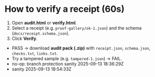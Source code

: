 # How to verify a receipt (60s)
1. Open **audit.html** or **verify.html**.
2. Select a receipt (e.g. `proof-gallery/ok-1.json`) and the schema (`docs/receipt.schema.json`).
3. Click **Verify**.
- PASS → download **audit pack (.zip)** with `receipt.json`, `schema.json`, `checks.txt`, `links.txt`.
- Try a tampered sample (e.g. `tampered-1.json`) → FAIL.
- no-op: branch protection sanity 2025-09-13 18:36:29Z
- sanity 2025-09-13 18:54:33Z
